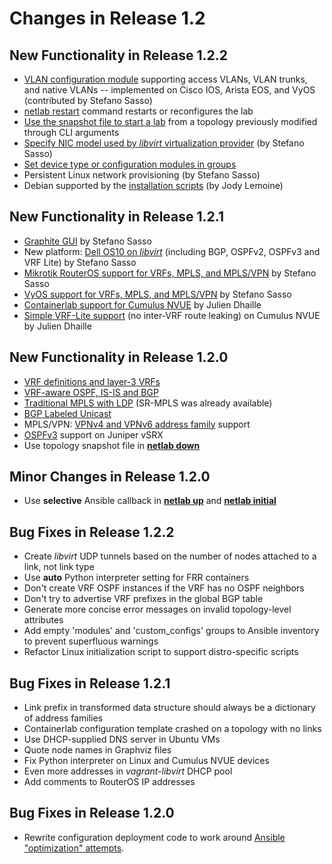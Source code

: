 # Changes in Release 1.2

## New Functionality in Release 1.2.2

* [VLAN configuration module](../module/vlan.md) supporting access VLANs, VLAN trunks, and native VLANs -- implemented on Cisco IOS, Arista EOS, and VyOS (contributed by Stefano Sasso)
* [netlab restart](../netlab/restart.md) command restarts or reconfigures the lab
* [Use the snapshot file to start a lab](../netlab/up.md) from a topology previously modified through CLI arguments
* [Specify NIC model used by *libvirt* virtualization provider](../nodes.md#libvirt-attributes) (by Stefano Sasso)
* [Set device type or configuration modules in groups](../groups.md#setting-device-type-or-list-of-modules-in-groups)
* Persistent Linux network provisioning (by Stefano Sasso)
* Debian supported by the [installation scripts](../netlab/install.md) (by Jody Lemoine)

## New Functionality in Release 1.2.1

* [Graphite GUI](../outputs/graphite.md) by Stefano Sasso
* New platform: [Dell OS10 on *libvirt*](../labs/dellos10.md) (including BGP, OSPFv2, OSPFv3 and VRF Lite) by Stefano Sasso
* [Mikrotik RouterOS support for VRFs, MPLS, and MPLS/VPN](platform-module-support) by Stefano Sasso
* [VyOS support for VRFs, MPLS, and MPLS/VPN](platform-module-support) by Stefano Sasso
* [Containerlab support for Cumulus NVUE](platform-provider-support) by Julien Dhaille
* [Simple VRF-Lite support](module-vrf-platform-support) (no inter-VRF route leaking) on Cumulus NVUE by Julien Dhaille

## New Functionality in Release 1.2.0

* [VRF definitions and layer-3 VRFs](../module/vrf.md)
* [VRF-aware OSPF, IS-IS and BGP](../module/vrf.md#interaction-with-routing-protocols)
* [Traditional MPLS with LDP](../module/mpls.md#label-distribution-protocol-ldp) (SR-MPLS was already available)
* [BGP Labeled Unicast](../module/mpls.md#bgp-labeled-unicast-bgp-lu)
* MPLS/VPN: [VPNv4 and VPNv6 address family](mpls-l3vpn-supported-platforms) support
* [OSPFv3](../module/ospf.md) support on Juniper vSRX
* Use topology snapshot file in **[netlab down](../netlab/down.md)**

## Minor Changes in Release 1.2.0

* Use **selective** Ansible callback in **[netlab up](../netlab/up.md)** and **[netlab initial](../netlab/initial.md)**

## Bug Fixes in Release 1.2.2

* Create *libvirt* UDP tunnels based on the number of nodes attached to a link, not link type
* Use **auto** Python interpreter setting for FRR containers
* Don't create VRF OSPF instances if the VRF has no OSPF neighbors
* Don't try to advertise VRF prefixes in the global BGP table
* Generate more concise error messages on invalid topology-level attributes
* Add empty 'modules' and 'custom_configs' groups to Ansible inventory to prevent superfluous warnings
* Refactor Linux initialization script to support distro-specific scripts

## Bug Fixes in Release 1.2.1

* Link prefix in transformed data structure should always be a dictionary of address families
* Containerlab configuration template crashed on a topology with no links
* Use DHCP-supplied DNS server in Ubuntu VMs
* Quote node names in Graphviz files
* Fix Python interpreter on Linux and Cumulus NVUE devices
* Even more addresses in *vagrant-libvirt* DHCP pool
* Add comments to RouterOS IP addresses

## Bug Fixes in Release 1.2.0

* Rewrite configuration deployment code to work around [Ansible "optimization" attempts](https://blog.ipspace.net/2022/03/ansible-reorder-list-values.html).
